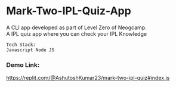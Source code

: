 # Mark-Two-IPL-Quiz-App

A CLI app developed as part of Level Zero of Neogcamp.  
A IPL quiz app where you can check your IPL Knowledge

```
Tech Stack:
Javascript Node JS
```

### Demo Link:

https://replit.com/@AshutoshKumar23/mark-two-ipl-quiz#index.js
